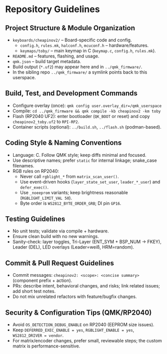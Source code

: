 # Repository Guidelines

## Project Structure & Module Organization
- `keyboards/cheapinov2/` – Board-specific code and config.
  - `config.h`, `rules.mk`, `halconf.h`, `mcuconf.h` – hardware/features.
  - `keymaps/toby/` – main keymap in C (`keymap.c`, `config.h`, `rules.mk`).
- `README.md` – features, flashing, and usage.
- `qmk.json` – build target metadata.
- Build output (`*.uf2`) may appear here and in `../qmk_firmware/`.
- In the sibling repo `../qmk_firmware/` a symlink points back to this userspace.

## Build, Test, and Development Commands
- Configure overlay (once): `qmk config user.overlay_dir=/qmk_userspace`
- Compile: `cd ../qmk_firmware && qmk compile -kb cheapinov2 -km toby`
- Flash (RP2040 UF2): enter bootloader (`QK_BOOT` or reset) and copy `cheapinov2_toby.uf2` to `RPI-RP2`.
- Container scripts (optional): `../build.sh`, `../flash.sh` (podman-based).

## Coding Style & Naming Conventions
- Language: C. Follow QMK style; keep diffs minimal and focused.
- Use descriptive names; prefer `static` for internal linkage; snake_case filenames.
- RGB rules on RP2040:
  - Never call `rgblight_*` from `matrix_scan_user()`.
  - Use event-driven hooks (`layer_state_set_user`, `leader_*_user`) and `defer_exec()`.
  - Use `_noeeprom` variants; keep brightness reasonable (`RGBLIGHT_LIMIT_VAL 50`).
  - Byte order is `WS2812_BYTE_ORDER_GRB`; DI pin `GP16`.

## Testing Guidelines
- No unit tests; validate via compile + hardware.
- Ensure clean build with no new warnings.
- Sanity-check: layer toggles, Tri-Layer (ENT_SYM + BSP_NUM → FKEY), Leader (DEL), LED overlays (Leader=weiß, HRM=random).

## Commit & Pull Request Guidelines
- Commit messages: `cheapinov2: <scope>: <concise summary>` (component prefix + action).
- PRs: describe intent, behavioral changes, and risks; link related issues; add short test notes.
- Do not mix unrelated refactors with feature/bugfix changes.

## Security & Configuration Tips (QMK/RP2040)
- Avoid `OS_DETECTION_DEBUG_ENABLE` on RP2040 (EEPROM size issues).
- Keep `DEFERRED_EXEC_ENABLE = yes`, `RGBLIGHT_ENABLE = yes`, `WS2812_DRIVER = vendor`.
- For matrix/encoder changes, prefer small, reviewable steps; the custom matrix is performance-sensitive.

